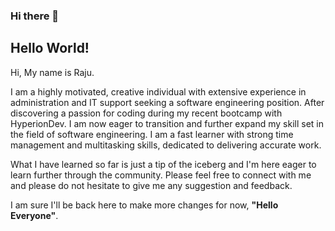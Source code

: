 ### Hi there 👋

## Hello World!
  
Hi, My name is Raju.   

I am a highly motivated, creative individual with extensive experience in administration and IT support seeking a software engineering position. After discovering a passion for coding during my recent bootcamp with HyperionDev. I am now eager to transition and further expand my skill set in the field of software engineering. I am a fast learner with strong time management and multitasking skills, dedicated to delivering accurate work.

What I have learned so far is just a tip of the iceberg and I'm here eager to learn further through the community. Please feel free to connect with me and please do not hesitate to give me any suggestion and feedback.

I am sure I'll be back here to make more changes for now, **"Hello Everyone"**.


<!--
**Raju-Mali/Raju-Mali** is a ✨ _special_ ✨ repository because its `README.md` (this file) appears on your GitHub profile.

Here are some ideas to get you started:

- 🔭 I’m currently working on ...
- 🌱 I’m currently learning ...
- 👯 I’m looking to collaborate on ...
- 🤔 I’m looking for help with ...
- 💬 Ask me about ...
- 📫 How to reach me: ...
- 😄 Pronouns: ...
- ⚡ Fun fact: ...
-->
